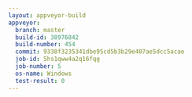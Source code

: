 ```yaml
---
layout: appveyor-build
appveyor:
  branch: master
  build-id: 38976842
  build-number: 454
  commit: 9338f3235341dbe95cd5b3b29e407ae5dcc5acae
  job-id: 5hs1qww4a2q16fqg
  job-number: 5
  os-name: Windows
  test-result: 0
---
```

